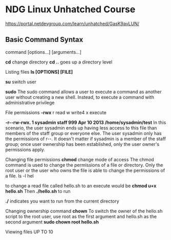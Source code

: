 # NDG Linux Unhatched Course
https://portal.netdevgroup.com/learn/unhatched/GasK9avLUN/

## Basic Command Syntax
command [options…] [arguments…]

**cd** change directory
**cd ..** goes up a directory level

Listing files
**ls [OPTIONS] [FILE]**

**su** switch user

**sudo** 
The sudo command allows a user to execute a command as another user without creating a new shell. Instead, to execute a command with administrative privilege

File permissions
**-rwx**
r read w write4 x execute

**-r--rw-rwx. 1 sysadmin staff 999 Apr  10  2013 /home/sysadmin/test**
In this scenario, the user sysadmin ends up having less access to this file than members of the staff group or everyone else. The user sysadmin only has the permissions of r--. It doesn't matter if sysadmin is a member of the staff group; once user ownership has been established, only the user owner's permissions apply.

Changing file permissions
**chmod** change mode of access
The chmod command is used to change the permissions of a file or directory. Only the root user or the user who owns the file is able to change the permissions of a file.
ls -l hel

to change a read file called hello.sh to an execute would be
**chmod u+x hello.sh**
Then **./hello.sh** to run

**./** indicates you want to run from the current directory

Changing ownership command
**chown**
To switch the owner of the hello.sh script to the root user, use root as the first argument and hello.sh as the second argument
**sudo chown root hello.sh**

Viewing files
UP TO 10

